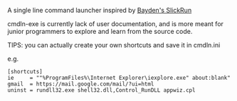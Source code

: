 A single line command launcher inspired by [Bayden's SlickRun](http://www.bayden.com/slickrun/)

cmdln-exe is currently lack of user documentation, and is more meant for junior programmers to explore and learn from the source code.

TIPS: you can actually create your own shortcuts and save it in cmdln.ini

e.g.
```
[shortcuts]
ie     = ""%ProgramFiles%\Internet Explorer\iexplore.exe" about:blank"
gmail  = https://mail.google.com/mail/?ui=html
uninst = rundll32.exe shell32.dll,Control_RunDLL appwiz.cpl
```